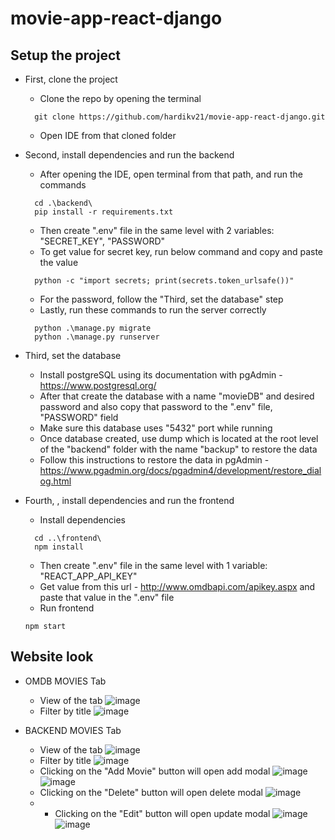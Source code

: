 # movie-app-react-django

## Setup the project

* First, clone the project
  - Clone the repo by opening the terminal
  ```
    git clone https://github.com/hardikv21/movie-app-react-django.git
  ```
  - Open IDE from that cloned folder

* Second, install dependencies and run the backend
  - After opening the IDE, open terminal from that path, and run the commands
  ```
    cd .\backend\
    pip install -r requirements.txt
  ```
  - Then create ".env" file in the same level with 2 variables: "SECRET_KEY", "PASSWORD"
  - To get value for secret key, run below command and copy and paste the value
  ```
    python -c "import secrets; print(secrets.token_urlsafe())"
  ```
  - For the password, follow the "Third, set the database" step
  - Lastly, run these commands to run the server correctly
  ```
    python .\manage.py migrate
    python .\manage.py runserver 
  ```

* Third, set the database
  - Install postgreSQL using its documentation with pgAdmin - https://www.postgresql.org/
  - After that create the database with a name "movieDB" and desired password and also copy that password to the ".env" file, "PASSWORD" field
  - Make sure this database uses "5432" port while running
  - Once database created, use dump which is located at the root level of the "backend" folder with the name "backup" to restore the data
  - Follow this instructions to restore the data in pgAdmin - https://www.pgadmin.org/docs/pgadmin4/development/restore_dialog.html
  
* Fourth, , install dependencies and run the frontend
  - Install dependencies
  ```
    cd ..\frontend\
    npm install
  ```
  - Then create ".env" file in the same level with 1 variable: "REACT_APP_API_KEY"
  - Get value from this url - http://www.omdbapi.com/apikey.aspx and paste that value in the ".env" file
  - Run frontend
  ```
  npm start
  ```

## Website look

* OMDB MOVIES Tab
  - View of the tab
  ![image](https://user-images.githubusercontent.com/43430462/193110298-5d55777c-1bed-429f-841f-8ef6c90efb80.png)
  - Filter by title
  ![image](https://user-images.githubusercontent.com/43430462/193110484-21ca2b2a-6e81-485c-965d-c3e757196029.png)

* BACKEND MOVIES Tab
  - View of the tab
  ![image](https://user-images.githubusercontent.com/43430462/193125589-693558e4-721b-4dc8-a941-d99e7aa95c6e.png)
  - Filter by title
  ![image](https://user-images.githubusercontent.com/43430462/193125674-430741f2-6272-4885-90b1-6ed056c7bd49.png)
  - Clicking on the "Add Movie" button will open add modal
  ![image](https://user-images.githubusercontent.com/43430462/193125842-29c01457-94f8-46eb-8d86-6b3f23f8803a.png)
  ![image](https://user-images.githubusercontent.com/43430462/193125932-da9715ca-6869-4047-8eb7-126ad6b8c906.png)
  - Clicking on the "Delete" button will open delete modal
  ![image](https://user-images.githubusercontent.com/43430462/193126116-e9f95c6d-17a1-4b7a-9dbc-20b74022ee3a.png)
  - - Clicking on the "Edit" button will open update modal
  ![image](https://user-images.githubusercontent.com/43430462/193126229-30364105-4381-4446-be8c-7aac23f7eaca.png)
  ![image](https://user-images.githubusercontent.com/43430462/193126329-4d06215e-a9d3-4f2e-8b55-eda94d7ba0c3.png)
  
